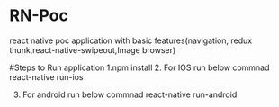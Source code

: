 # RN-Poc
react native poc application with basic features(navigation, redux thunk,react-native-swipeout,Image browser)

#Steps to Run application
1.npm install
2. For IOS run below commnad
    react-native run-ios
    
3. For android run below commnad
    react-native run-android
    
